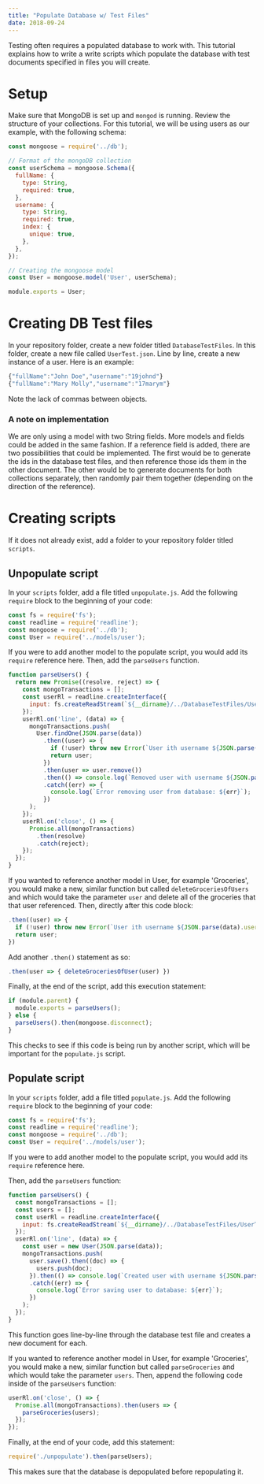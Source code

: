 ```yaml
---
title: "Populate Database w/ Test Files"
date: 2018-09-24
---
```


Testing often requires a populated database to work with. This tutorial explains how to write a write scripts which populate the database with test documents specified in files you will create.

# Setup
Make sure that MongoDB is set up and `mongod` is running. Review the structure of your collections. For this tutorial, we will be using users as our example, with the following schema:
```javascript
const mongoose = require('../db');

// Format of the mongoDB collection
const userSchema = mongoose.Schema({
  fullName: {
    type: String,
    required: true,
  },
  username: {
    type: String,
    required: true,
    index: {
      unique: true,
    },
  },
});

// Creating the mongoose model
const User = mongoose.model('User', userSchema);

module.exports = User;
```

# Creating DB Test files
In your repository folder, create a new folder titled `DatabaseTestFiles`. In this folder, create a new file called `UserTest.json`. Line by line, create a new instance of a user. Here is an example:
```javascript
{"fullName":"John Doe","username":"19johnd"}
{"fullName":"Mary Molly","username":"17marym"}
```
Note the lack of commas between objects.

### A note on implementation
We are only using a model with two String fields. More models and fields could be added in the same fashion. If a reference field is added, there are two possibilities that could be implemented. The first would be to generate the ids in the database test files, and then reference those ids them in the other document. The other would be to generate documents for both collections separately, then randomly pair them together (depending on the direction of the reference). 

# Creating scripts
If it does not already exist, add a folder to your repository folder titled `scripts`.
## Unpopulate script
In your `scripts` folder, add a file titled `unpopulate.js`.
Add the following `require` block to the beginning of your code:
```javascript
const fs = require('fs');
const readline = require('readline');
const mongoose = require('../db');
const User = require('../models/user');
```
If you were to add another model to the populate script, you would add its `require` reference here.
Then, add the `parseUsers` function. 
```javascript
function parseUsers() {
  return new Promise((resolve, reject) => {
    const mongoTransactions = [];
    const userRl = readline.createInterface({
      input: fs.createReadStream(`${__dirname}/../DatabaseTestFiles/UserTest.json`),
    });
    userRl.on('line', (data) => {
      mongoTransactions.push(
        User.findOne(JSON.parse(data))
          .then((user) => {
            if (!user) throw new Error(`User ith username ${JSON.parse(data).username} does not exist`);
            return user;
          })
          .then(user => user.remove())
          .then(() => console.log(`Removed user with username ${JSON.parse(data).username}`))
          .catch((err) => {
            console.log(`Error removing user from database: ${err}`);
          })
      );
    });
    userRl.on('close', () => {
      Promise.all(mongoTransactions)
        .then(resolve)
        .catch(reject);
    });
  });
}
```
If you wanted to reference another model in User, for example 'Groceries', you would make a new, similar function but called `deleteGroceriesOfUsers` and which would take the parameter `user` and delete all of the groceries that that user referenced. Then, directly after this code block:
```javascript
.then((user) => {
  if (!user) throw new Error(`User ith username ${JSON.parse(data).username} does not exist`);
  return user;
})
```
Add another `.then()` statement as so:
```javascript
.then(user => { deleteGroceriesOfUser(user) })
```
Finally, at the end of the script, add this execution statement:
```javascript
if (module.parent) {
  module.exports = parseUsers();
} else {
  parseUsers().then(mongoose.disconnect);
}
```
This checks to see if this code is being run by another script, which will be important for the `populate.js` script.
## Populate script
In your `scripts` folder, add a file titled `populate.js`.
Add the following `require` block to the beginning of your code:
```javascript
const fs = require('fs');
const readline = require('readline');
const mongoose = require('../db');
const User = require('../models/user');
```
If you were to add another model to the populate script, you would add its `require` reference here.

Then, add the `parseUsers` function:
```javascript
function parseUsers() {
  const mongoTransactions = [];
  const users = [];
  const userRl = readline.createInterface({
    input: fs.createReadStream(`${__dirname}/../DatabaseTestFiles/UserTest.json`),
  });
  userRl.on('line', (data) => {
    const user = new User(JSON.parse(data));
    mongoTransactions.push(
      user.save().then((doc) => {
        users.push(doc);
      }).then(() => console.log(`Created user with username ${JSON.parse(data).username}`))
      .catch((err) => {
        console.log(`Error saving user to database: ${err}`);
      })
    );
  });
}
```
This function goes line-by-line through the database test file and creates a new document for each. 

If you wanted to reference another model in User, for example 'Groceries', you would make a new, similar function but called `parseGroceries` and which would take the parameter `users`. Then, append the following code inside of the `parseUsers` function:
```javascript
userRl.on('close', () => {
  Promise.all(mongoTransactions).then(users => {
    parseGroceries(users);
  });
});
```

Finally, at the end of your code, add this statement:
```javascript
require('./unpopulate').then(parseUsers);
```
This makes sure that the database is depopulated before repopulating it. 
